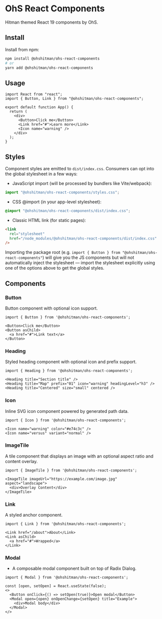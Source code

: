 # OhS React Components

Hitman themed React 19 components by OhS.

## Install

Install from npm:

```bash
npm install @ohshitman/ohs-react-components
# or
yarn add @ohshitman/ohs-react-components
```

## Usage

```tsx
import React from "react";
import { Button, Link } from "@ohshitman/ohs-react-components";

export default function App() {
  return (
    <div>
      <Button>Click me</Button>
      <Link href="#">Learn more</Link>
      <Icon name="warning" />
    </div>
  );
}
```

## Styles

Component styles are emitted to `dist/index.css`. Consumers can opt into the global stylesheet in a few ways:

- JavaScript import (will be processed by bundlers like Vite/webpack):

```js
import "@ohshitman/ohs-react-components/styles.css";
```

- CSS @import (in your app-level stylesheet):

```css
@import "@ohshitman/ohs-react-components/dist/index.css";
```

- Classic HTML link (for static pages):

```html
<link
  rel="stylesheet"
  href="/node_modules/@ohshitman/ohs-react-components/dist/index.css"
/>
```

Importing the package root (e.g. `import { Button } from "@ohshitman/ohs-react-components"`) will give you the JS components but will not automatically inject the stylesheet — import the stylesheet explicitly using one of the options above to get the global styles.

## Components

<!-- The list below is automatically generated during the build. Do not edit between the markers. -->
<!-- COMPONENTS:START -->

### Button

Button component with optional icon support.

```tsx
import { Button } from '@ohshitman/ohs-react-components';

<Button>Click me</Button>
<Button asChild>
  <a href="#">Link text</a>
</Button>
```

### Heading

Styled heading component with optional icon and prefix support.

```tsx
import { Heading } from '@ohshitman/ohs-react-components';

<Heading title="Section title" />
<Heading title="Map" prefix="01" icon="warning" headingLevel="h3" />
<Heading title="Centered" size="small" centered />
```

### Icon

Inline SVG icon component powered by generated path data.

```tsx
import { Icon } from '@ohshitman/ohs-react-components';

<Icon name="warning" color="#e74c3c" />
<Icon name="versus" variant="normal" />
```

### ImageTile

A tile component that displays an image with an optional aspect ratio and content overlay.

```tsx
import { ImageTile } from '@ohshitman/ohs-react-components';

<ImageTile imageUrl="https://example.com/image.jpg" aspect="landscape">
  <div>Overlay Content</div>
</ImageTile>
```

### Link

A styled anchor component.

```tsx
import { Link } from '@ohshitman/ohs-react-components';

<Link href="/about">About</Link>
<Link asChild>
  <a href="#">Wrapped</a>
</Link>
```

### Modal

* A composable modal component built on top of Radix Dialog.

```tsx
import { Modal } from '@ohshitman/ohs-react-components';

const [open, setOpen] = React.useState(false);
<>
  <Button onClick={() => setOpen(true)}>Open modal</Button>
  <Modal open={open} onOpenChange={setOpen} title="Example">
    <div>Modal body</div>
  </Modal>
</>
```

<!-- COMPONENTS:END -->
<!-- Note: To regenerate this list manually run `npm run generate:readme`. -->
